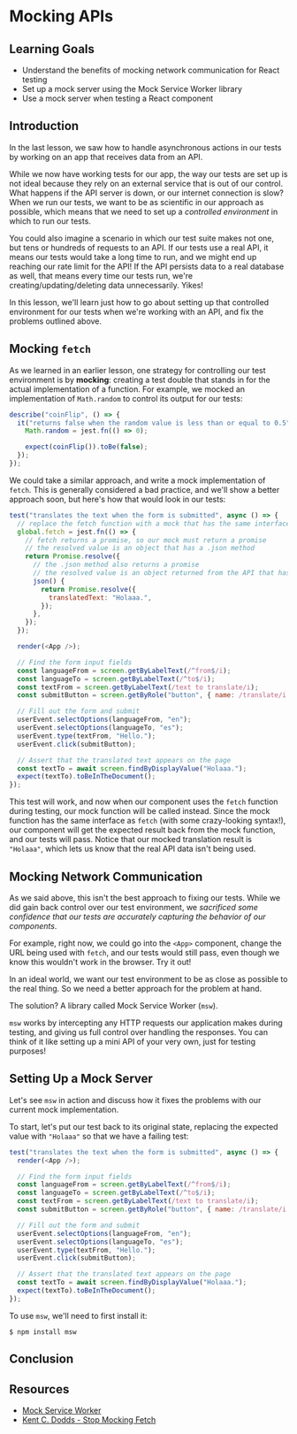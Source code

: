 # Mocking APIs

## Learning Goals

- Understand the benefits of mocking network communication for React testing
- Set up a mock server using the Mock Service Worker library
- Use a mock server when testing a React component

## Introduction

In the last lesson, we saw how to handle asynchronous actions in our tests by
working on an app that receives data from an API.

While we now have working tests for our app, the way our tests are set up is not
ideal because they rely on an external service that is out of our control. What
happens if the API server is down, or our internet connection is slow? When we
run our tests, we want to be as scientific in our approach as possible, which
means that we need to set up a _controlled environment_ in which to run our
tests.

You could also imagine a scenario in which our test suite makes not one, but
tens or hundreds of requests to an API. If our tests use a real API, it means
our tests would take a long time to run, and we might end up reaching our rate
limit for the API! If the API persists data to a real database as well, that
means every time our tests run, we're creating/updating/deleting data
unnecessarily. Yikes!

In this lesson, we'll learn just how to go about setting up that controlled
environment for our tests when we're working with an API, and fix the problems
outlined above.

## Mocking `fetch`

As we learned in an earlier lesson, one strategy for controlling our test
environment is by **mocking**: creating a test double that stands in for the
actual implementation of a function. For example, we mocked an implementation of
`Math.random` to control its output for our tests:

```js
describe("coinFlip", () => {
  it("returns false when the random value is less than or equal to 0.5", () => {
    Math.random = jest.fn(() => 0);

    expect(coinFlip()).toBe(false);
  });
});
```

We could take a similar approach, and write a mock implementation of `fetch`.
This is generally considered a bad practice, and we'll show a better approach
soon, but here's how that would look in our tests:

```js
test("translates the text when the form is submitted", async () => {
  // replace the fetch function with a mock that has the same interface as the actual fetch function
  global.fetch = jest.fn(() => {
    // fetch returns a promise, so our mock must return a promise
    // the resolved value is an object that has a .json method
    return Promise.resolve({
      // the .json method also returns a promise
      // the resolved value is an object returned from the API that has a translatedText attribute
      json() {
        return Promise.resolve({
          translatedText: "Holaaa.",
        });
      },
    });
  });

  render(<App />);

  // Find the form input fields
  const languageFrom = screen.getByLabelText(/^from$/i);
  const languageTo = screen.getByLabelText(/^to$/i);
  const textFrom = screen.getByLabelText(/text to translate/i);
  const submitButton = screen.getByRole("button", { name: /translate/i });

  // Fill out the form and submit
  userEvent.selectOptions(languageFrom, "en");
  userEvent.selectOptions(languageTo, "es");
  userEvent.type(textFrom, "Hello.");
  userEvent.click(submitButton);

  // Assert that the translated text appears on the page
  const textTo = await screen.findByDisplayValue("Holaaa.");
  expect(textTo).toBeInTheDocument();
});
```

This test will work, and now when our component uses the `fetch` function during
testing, our mock function will be called instead. Since the mock function has
the same interface as `fetch` (with some crazy-looking syntax!), our component
will get the expected result back from the mock function, and our tests will
pass. Notice that our mocked translation result is `"Holaaa"`, which lets us
know that the real API data isn't being used.

## Mocking Network Communication

As we said above, this isn't the best approach to fixing our tests. While we did
gain back control over our test environment, we _sacrificed some confidence that
our tests are accurately capturing the behavior of our components_.

For example, right now, we could go into the `<App>` component, change the URL
being used with `fetch`, and our tests would still pass, even though we know
this wouldn't work in the browser. Try it out!

In an ideal world, we want our test environment to be as close as possible to
the real thing. So we need a better approach for the problem at hand.

The solution? A library called Mock Service Worker (`msw`).

`msw` works by intercepting any HTTP requests our application makes during
testing, and giving us full control over handling the responses. You can think
of it like setting up a mini API of your very own, just for testing purposes!

## Setting Up a Mock Server

Let's see `msw` in action and discuss how it fixes the problems with our current
mock implementation.

To start, let's put our test back to its original state, replacing the expected
value with `"Holaaa"` so that we have a failing test:

```js
test("translates the text when the form is submitted", async () => {
  render(<App />);

  // Find the form input fields
  const languageFrom = screen.getByLabelText(/^from$/i);
  const languageTo = screen.getByLabelText(/^to$/i);
  const textFrom = screen.getByLabelText(/text to translate/i);
  const submitButton = screen.getByRole("button", { name: /translate/i });

  // Fill out the form and submit
  userEvent.selectOptions(languageFrom, "en");
  userEvent.selectOptions(languageTo, "es");
  userEvent.type(textFrom, "Hello.");
  userEvent.click(submitButton);

  // Assert that the translated text appears on the page
  const textTo = await screen.findByDisplayValue("Holaaa.");
  expect(textTo).toBeInTheDocument();
});
```

To use `msw`, we'll need to first install it:

```console
$ npm install msw
```

## Conclusion

## Resources

- [Mock Service Worker][msw]
- [Kent C. Dodds - Stop Mocking Fetch](https://kentcdodds.com/blog/stop-mocking-fetch)

[msw]: https://mswjs.io/
